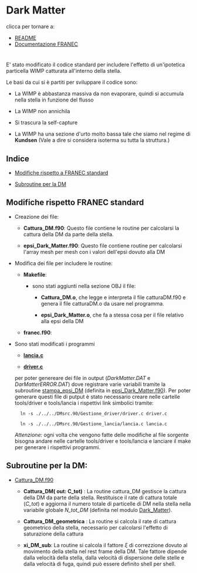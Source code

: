 # Dark Matter
clicca per tornare a:
- [README](../../README.md)
- [Documentazione FRANEC](../Documentazione.md)

#
E'  stato modificato il codice standard per includere l'effetto di un'ipotetica particella WIMP catturata all'interno della stella.

Le basi da cui si è partiti per sviluppare il codice sono:

- La WIMP è abbastanza massiva da non evaporare, quindi si accumula nella stella in funzione del flusso

- La WIMP non annichila

- Si trascura la self-capture

- La WIMP ha una sezione d'urto molto bassa tale che siamo nel regime di **Kundsen** (Vale a dire si considera isoterma su tutta la struttura.)

## Indice
- [Modifiche rispetto a FRANEC standard](#modifiche-rispetto-franec-standard)

- [Subroutine per la DM](#subroutine-per-la-dm)

## Modifiche rispetto FRANEC  standard
- Creazione dei file:

    - **Cattura_DM.f90**: Questo file contiene le routine per calcolarsi la cattura della DM da parte della stella.

    - **epsi_Dark_Matter.f90**: Questo file contiene routine per calcolarsi l'array mesh per mesh con i valori dell'epsi dovuto alla DM

- Modifica dei file per includere le routine:

    - **Makefile**: 
        - sono stati aggiunti nella sezione OBJ il file:
            - **Cattura_DM.o**, che legge e interpreta il file catturaDM.f90 e genera il file catturaDM.o da usare nel programma.

            - **epsi_Dark_Matter.o**, che fa a stessa cosa per il file relativo alla epsi della DM

    - **franec.f90**:

- Sono stati modificati i programmi
    - [**lancia.c**](./../../Gestione_lancia/lancia.c)

    - [**driver.c**](./../../Gestione_driver/driver.c)

    per poter genereare dei file in output (*DarkMatter.DAT* e *DarMatterERROR.DAT*) dove registrare varie variabili tramite la subroutine [stampa_epsi_DM](Subroutine/epsi_Dark_Matter.md) (definita in [epsi_Dark_Matter.f90](./../../epsi_Dark_Matter.f90)). Per poter generare questi file di putput è stato necessario creare nelle cartelle tools/driver e tools/lancia i rispettivi link simbolici tramite:
        
        ln -s ./../../DMsrc.90/Gestione_driver/driver.c driver.c

        ln -s ./../../DMsrc.90/Gestione_lancia/lancia.c lancia.c

    *Attenzione:* ogni volta che vengono fatte delle modifiche al file sorgente bisogna andare nelle cartelle tools/driver e tools/lancia e lanciare il make per generare i rispettivi programmi.


## Subroutine per la DM:

- [Cattura_DM.f90](../../Cattura_DM.f90)

    - **Cattura_DM( out: C_tot)** : La routine cattura_DM gestisce la cattura della DM da parte della stella. Restituisce il rate di cattura totale (*C_tot*) e aggiorna il numero totale di particelle di DM nella stella nella variabile globale *N_tot_DM* (definita nel modulo [Dark_Matter](./../../moduli.f90)).

    - **Cattura_DM_geometrica** : La routine si calcola il rate di cattura geometrico della stella, necessario per calcolarsi l'effetto di saturazione della cattura

    - **xi_DM_sub**: La routine si calcola il fattore $\xi$ di correzzione dovuto al movimento della stella nel rest frame della DM. Tale fattore dipende dalla velocità della stella, dalla velocità di dispersione delle stelle e dalla velocità di fuga, quindi può essere definito shell per shell.




